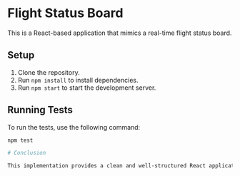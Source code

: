 # Flight Status Board

This is a React-based application that mimics a real-time flight status board.

## Setup

1. Clone the repository.
2. Run `npm install` to install dependencies.
3. Run `npm start` to start the development server.

## Running Tests

To run the tests, use the following command:

```bash
npm test

# Conclusion

This implementation provides a clean and well-structured React application that meets the requirements of the task. The application fetches flight data every 10 seconds, displays it in a table, and allows users to view detailed information about a specific flight. The code is well-documented and follows best practices for TypeScript and React development.
